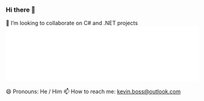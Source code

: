 ### Hi there 👋

👯 I’m looking to collaborate on C# and .NET projects
<a href="https://github.com/kevinboss">
  <img src="https://raw.githubusercontent.com/kevinboss/github-stats/9fad7a5db092561a77bf576e81790091edeec458/generated/languages.svg" width="100%" height="144">
</a>

😄 Pronouns: He / Him
📫 How to reach me: kevin.boss@outlook.com
